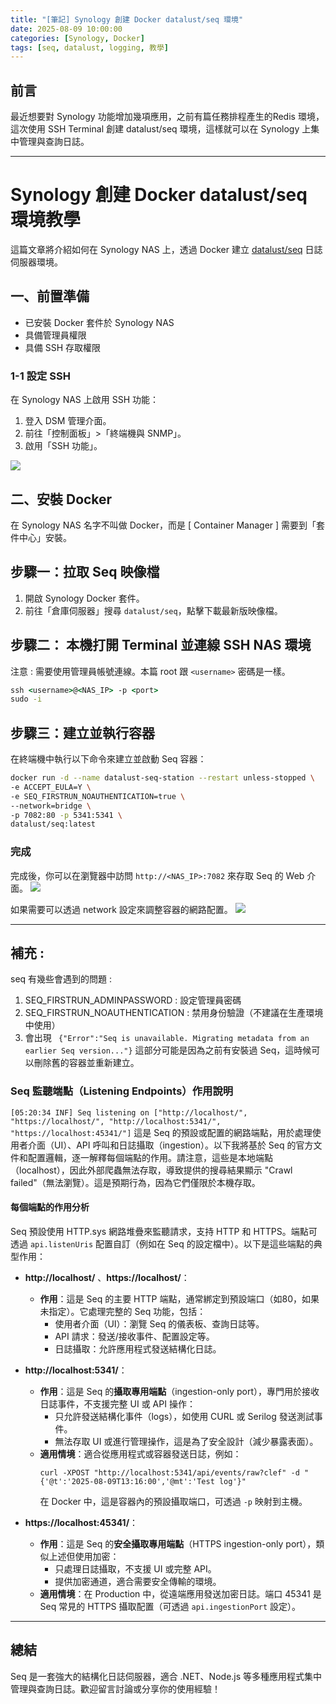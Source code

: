 ```yaml
---
title: "[筆記] Synology 創建 Docker datalust/seq 環境"
date: 2025-08-09 10:00:00
categories: [Synology, Docker]
tags: [seq, datalust, logging, 教學]
---
```


## 前言
最近想要對 Synology 功能增加幾項應用，之前有篇任務排程產生的Redis 環境，這次使用 SSH Terminal 創建 datalust/seq 環境，這樣就可以在 Synology 上集中管理與查詢日誌。

---

# Synology 創建 Docker datalust/seq 環境教學

這篇文章將介紹如何在 Synology NAS 上，透過 Docker 建立 [datalust/seq](https://hub.docker.com/r/datalust/seq) 日誌伺服器環境。

## 一、前置準備
- 已安裝 Docker 套件於 Synology NAS
- 具備管理員權限
- 具備 SSH 存取權限


### 1-1 設定 SSH

在 Synology NAS 上啟用 SSH 功能：
1. 登入 DSM 管理介面。
2. 前往「控制面板」>「終端機與 SNMP」。
3. 啟用「SSH 功能」。

![](/image/20250809_20-11-51.png)



## 二、安裝 Docker

在 Synology NAS 名字不叫做 Docker，而是 [ Container Manager ] 需要到「套件中心」安裝。


## 步驟一：拉取 Seq 映像檔

1. 開啟 Synology Docker 套件。
2. 前往「倉庫伺服器」搜尋 `datalust/seq`，點擊下載最新版映像檔。

## 步驟二： 本機打開 Terminal 並連線 SSH NAS 環境

注意 : 需要使用管理員帳號連線。本篇 root 跟 ```<username>``` 密碼是一樣。

```cmd
ssh <username>@<NAS_IP> -p <port>
sudo -i
```

## 步驟三：建立並執行容器
在終端機中執行以下命令來建立並啟動 Seq 容器：

```bash
docker run -d --name datalust-seq-station --restart unless-stopped \
-e ACCEPT_EULA=Y \
-e SEQ_FIRSTRUN_NOAUTHENTICATION=true \
--network=bridge \
-p 7082:80 -p 5341:5341 \
datalust/seq:latest
```

### 完成 
完成後，你可以在瀏覽器中訪問 `http://<NAS_IP>:7082` 來存取 Seq 的 Web 介面。
![](/image/20250809_20-47-34.png)

如果需要可以透過 network 設定來調整容器的網路配置。
![](/image/20250809_20-48-12.png)

---

## 補充 : 

seq 有幾些會遇到的問題 : 
1. SEQ_FIRSTRUN_ADMINPASSWORD : 設定管理員密碼
2. SEQ_FIRSTRUN_NOAUTHENTICATION : 禁用身份驗證（不建議在生產環境中使用）
3. 會出現 ```  {"Error":"Seq is unavailable. Migrating metadata from an earlier Seq version..."} ``` 這部分可能是因為之前有安裝過 Seq，這時候可以刪除舊的容器並重新建立。


### Seq 監聽端點（Listening Endpoints）作用說明

```[05:20:34 INF] Seq listening on ["http://localhost/", "https://localhost/", "http://localhost:5341/", "https://localhost:45341/"]``` 這是 Seq 的預設或配置的網路端點，用於處理使用者介面（UI）、API 呼叫和日誌攝取（ingestion）。以下我將基於 Seq 的官方文件和配置邏輯，逐一解釋每個端點的作用。請注意，這些是本地端點（localhost），因此外部爬蟲無法存取，導致提供的搜尋結果顯示 "Crawl failed"（無法瀏覽）。這是預期行為，因為它們僅限於本機存取。

#### 每個端點的作用分析
Seq 預設使用 HTTP.sys 網路堆疊來監聽請求，支持 HTTP 和 HTTPS。端點可透過 `api.listenUris` 配置自訂（例如在 Seq 的設定檔中）。以下是這些端點的典型作用：

- **http://localhost/** 、**https://localhost/**：
  - **作用**：這是 Seq 的主要 HTTP 端點，通常綁定到預設端口（如80，如果未指定）。它處理完整的 Seq 功能，包括：
    - 使用者介面（UI）：瀏覽 Seq 的儀表板、查詢日誌等。
    - API 請求：發送/接收事件、配置設定等。
    - 日誌攝取：允許應用程式發送結構化日誌。


- **http://localhost:5341/**：
  - **作用**：這是 Seq 的**攝取專用端點**（ingestion-only port），專門用於接收日誌事件，不支援完整 UI 或 API 操作：
    - 只允許發送結構化事件（logs），如使用 CURL 或 Serilog 發送測試事件。
    - 無法存取 UI 或進行管理操作，這是為了安全設計（減少暴露表面）。
  - **適用情境**：適合從應用程式或容器發送日誌，例如：
    ```
    curl -XPOST "http://localhost:5341/api/events/raw?clef" -d "{'@t':'2025-08-09T13:16:00','@mt':'Test log'}"
    ```
    在 Docker 中，這是容器內的預設攝取端口，可透過 `-p` 映射到主機。

- **https://localhost:45341/**：
  - **作用**：這是 Seq 的**安全攝取專用端點**（HTTPS ingestion-only port），類似上述但使用加密：
    - 只處理日誌攝取，不支援 UI 或完整 API。
    - 提供加密通道，適合需要安全傳輸的環境。
  - **適用情境**：在 Production 中，從遠端應用發送加密日誌。端口 45341 是 Seq 常見的 HTTPS 攝取配置（可透過 `api.ingestionPort` 設定）。


---

## 總結

Seq 是一套強大的結構化日誌伺服器，適合 .NET、Node.js 等多種應用程式集中管理與查詢日誌。歡迎留言討論或分享你的使用經驗！
